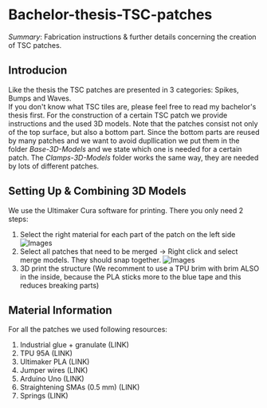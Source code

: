 # Bachelor-thesis-TSC-patches

*Summary*:
Fabrication instructions &amp; further details concerning the creation of TSC patches.

## Introducion

Like the thesis the TSC patches are presented in 3 categories: Spikes, Bumps and Waves.  
If you don't know what TSC tiles are, please feel free to read my bachelor's thesis first. For the construction of a certain TSC patch we provide instructions and the used 3D models.
Note that the patches consist not only of the top surface, but also a bottom part. Since the bottom parts are reused by many patches and we want to avoid dupllication we put them in the folder *Base-3D-Models* and we state which one is needed for a certain patch. The *Clamps-3D-Models* folder works the same way, they are needed by lots of different patches.

## Setting Up &amp; Combining 3D Models

We use the Ultimaker Cura software for printing. There you only need 2 steps:  
1. Select the right material for each part of the patch on the left side ![Images](Select_Color)
2. Select all patches that need to be merged -> Right click and select merge models. They should snap together. ![Images](Merge)
3. 3D print the structure (We recomment to use a TPU brim with brim ALSO in the inside, because the PLA sticks more to the blue tape and this reduces breaking parts)

## Material Information

For all the patches we used following resources:   
1. Industrial glue + granulate (LINK)
2. TPU 95A (LINK)
3. Ultimaker PLA (LINK)
4. Jumper wires (LINK)
5. Arduino Uno (LINK)
6. Straightening SMAs (0.5 mm) (LINK)
7. Springs (LINK)
